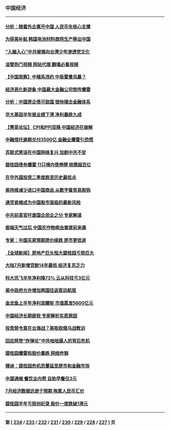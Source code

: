 ### 中国经济
---
#### [分析：随着外企离开中国 人民币失核心支撑](../../pages/ncid283/n14053433.md?08141245) 
#### [为获美补贴 韩国电池材料商将生产移出中国](../../pages/ncid283/n14053342.md?08141245) 
#### [“入脑入心”中共被揭向台湾少年渗透党文化](../../pages/ncid283/n14053243.md?08141245) 
#### [油管热门视频 网站代理 翻墙必看视频](http://138.2.39.72:81/youtube.html?epic-marker?08141245)
#### [【中国观察】中植系违约 中版雷曼风暴？](../../pages/ncid283/n14053155.md?08141245) 
#### [经济恶化新迹象 中国最大金融公司惊传爆雷](../../pages/ncid283/n14053138.md?08141245) 
#### [分析：中国房企债可敌国 很快撞击金融体系](../../pages/ncid283/n14052985.md?08141245) 
#### [华大基因半年报业绩下滑 净利暴跌九成](../../pages/ncid283/n14053033.md?08141245) 
#### [【菁英论坛】 CPI和PPI双降 中国经济在崩解](../../pages/ncid283/n14053002.md?08141245) 
#### [中融信托逾期兑付3500亿 金融业爆雷引恐慌](../../pages/ncid283/n14053005.md?08141245) 
#### [苏联式笑话在中国网络复兴 加剧中共不安](../../pages/ncid283/n14053003.md?08141245) 
#### [碧桂园债务爆雷 11只境内债停牌 规模超百亿](../../pages/ncid283/n14052980.md?08141245) 
#### [在华外国投资二季度跌至历史最低点](../../pages/ncid283/n14052956.md?08141245) 
#### [美持续减少进口中国商品 从数字看贸易脱钩](../../pages/ncid283/n14052943.md?08141245) 
#### [通货紧缩成为中国股市面临的最新风险](../../pages/ncid283/n14052913.md?08141245) 
#### [中共前高官吁废国企民企之分 专家解读](../../pages/ncid283/n14052799.md?08141245) 
#### [极端天气过后 中国农作物病虫害提前来袭](../../pages/ncid283/n14052680.md?08141245) 
#### [专家：中国买家预期房价续跌 房市更低迷](../../pages/ncid283/n14052835.md?08141245) 
#### [【全球新闻】房地产巨头恒大碧桂园亏损巨大](../../pages/ncid283/n14052789.md?08141245) 
#### [大陆7月新增贷款14年最低 经济复苏乏力](../../pages/ncid283/n14052647.md?08141245) 
#### [科大讯飞半年净利降73% 云从科技亏3亿元](../../pages/ncid283/n14052608.md?08141245) 
#### [美中政府允许增加两国往返客运航班](../../pages/ncid283/n14052589.md?08141245) 
#### [金龙鱼上半年净利润腰斩 市值蒸发5600亿元](../../pages/ncid283/n14052602.md?08141245) 
#### [中国经济长期疲软 专家解析实质原因](../../pages/ncid283/n14052533.md?08141245) 
#### [投资禁令意在台海战？美吸取俄乌战教训](../../pages/ncid283/n14052520.md?08141245) 
#### [回应拜登“炸弹论”中共咄咄逼人的背后危机](../../pages/ncid283/n14052546.md?08141245) 
#### [碧桂园爆雷和股价暴跌 网络炸锅](../../pages/ncid283/n14052560.md?08141245) 
#### [穆迪：碧桂园危机恐蔓延至房市和金融市场](../../pages/ncid283/n14052465.md?08141245) 
#### [中国通缩 餐饮业内卷 自助早餐仅3元](../../pages/ncid283/n14052480.md?08141245) 
#### [7月经济数据远逊于预期 拖累人民币汇价](../../pages/ncid283/n14052374.md?08141245) 
#### [碧桂园半年亏损创纪录 股价一度跌破1港元](../../pages/ncid283/n14052248.md?08141245) 

---
#### 第 [ [234](./234.md?08141245) / [233](./233.md?08141245) / [232](./232.md?08141245) / [231](./231.md?08141245) / [230](./230.md?08141245) / [229](./229.md?08141245) / [228](./228.md?08141245) / [227](./227.md?08141245) ] 页
